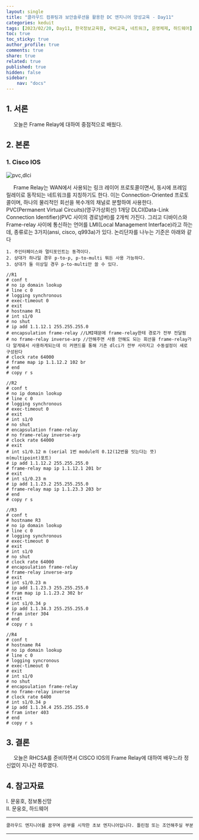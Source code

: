 ```yaml
---
layout: single
title: "클라우드 컴퓨팅과 보안솔루션을 활용한 DC 엔지니어 양성교육 - Day11"
categories: keduit
tags: [2023/02/20, Day11, 한국정보교육원, 국비교육, 네트워크, 운영체제, 하드웨어]
toc: true
toc_sticky: true
author_profile: true
comments: true
share: true
related: true
published: true
hidden: false
sidebar: 
    nav: "docs"
---
```


## 1. 서론  

&nbsp;&nbsp;&nbsp;&nbsp; 오늘은 Frame Relay에 대하여 중점적으로 배웠다.

## 2. 본론  

### 1. Cisco IOS  

![pvc,dlci](https://user-images.githubusercontent.com/124491456/220230054-57d415a9-651e-4882-b864-0c9e3fadc01a.png)

&nbsp;&nbsp;&nbsp;&nbsp; Frame Relay는 WAN에서 사용되는 링크 레이어 프로토콜이면서, 동시에 프레임 릴레이로 동작되는 네트워크를 지칭하기도 한다. 이는 Connection-Oriented 프로토콜이며, 하나의 물리적인 회선을 복수개의 채널로 분할하여 사용한다. PVC(Permanent Virtual Circuits)(영구가상회선) 1개당 DLCI(Data-Link Connection Identifier)(PVC 사이의 경로넘버)를 2개씩 가진다. 그리고 디바이스와 Frame-relay 사이에 통신하는 언어를 LMI(Local Management Interface)라고 하는데, 종류로는 3가지(ansi, cisco, q993a)가 있다. 논리단자를 나누는 기준은 아래와 같다

```
1. 주인터페이스와 멀티포인트는 동격이다.
2. 상대가 하나일 경우 p-to-p, p-to-multi 뭐든 사용 가능하다.
3. 상대가 둘 이상일 경우 p-to-multi만 쓸 수 있다.
```

```
//R1
# conf t
# no ip domain lookup
# line c 0
# logging synchronous
# exec-timeout 0
# exit
# hostname R1
# int s1/0
# no shut
# ip add 1.1.12.1 255.255.255.0
# encapsulation frame-relay //LMI때문에 frame-relay한테 경로가 전부 전달됨
# no frame-relay inverse-arp //안해주면 사용 안해도 되는 회선을 frame-relay가 다 알게돼서 사용하게되는데 이 커맨드를 통해 기존 dlci가 전부 사라지고 수동설정이 새로 구성된다
# clock rate 64000
# frame map ip 1.1.12.2 102 br 
# end
# copy r s
```

```
//R2
# conf t
# no ip domain lookup
# line c 0
# logging synchronous
# exec-timeout 0
# exit
# int s1/0
# no shut
# encapsulation frame-relay
# no frame-relay inverse-arp
# clock rate 64000
# exit
# int s1/0.12 m (serial 1번 module의 0.12(12번을 잇는다는 뜻) m(multipoint)포트)
# ip add 1.1.12.2 255.255.255.0
# frame-relay map ip 1.1.12.1 201 br
# exit
# int s1/0.23 m
# ip add 1.1.23.2 255.255.255.0
# frame-relay map ip 1.1.23.3 203 br
# end
# copy r s
```

```
//R3
# conf t
# hostname R3
# no ip domain lookup
# line c 0
# logging synchronous
# exec-timeout 0
# exit
# int s1/0
# no shut
# clock rate 64000
# encapsulation frame-relay
# frame-relay inverse-arp 
# exit
# int s1/0.23 m
# ip add 1.1.23.3 255.255.255.0
# fram map ip 1.1.23.2 302 br
# exit
# int s1/0.34 p
# ip add 1.1.34.3 255.255.255.0
# fram inter 304
# end
# copy r s
```

```
//R4
# conf t
# hostname R4
# no ip domain lookup
# line c 0
# logging syncronous
# exec-timeout 0
# exit
# int s1/0
# no shut
# encapsulation frame-relay
# no frame-relay inverse
# clock rate 6400
# int s1/0.34 p
# ip add 1.1.34.4 255.255.255.0
# fram inter 403
# end
# copy r s
```

## 3. 결론  

&nbsp;&nbsp;&nbsp;&nbsp; 오늘은 RHCSA를 준비하면서 CISCO IOS의 Frame Relay에 대하여 배우느라 정신없이 지나간 하루였다.

## 4. 참고자료  

Ⅰ. 문웅호, 정보통신망   
Ⅱ. 문웅호, 하드웨어

---

```bash
클라우드 엔지니어를 꿈꾸며 공부를 시작한 초보 엔지니어입니다. 틀린점 또는 조언해주실 부분이 있으시면 친절하게 댓글 부탁드립니다. 방문해 주셔서 감사합니다 :)
```

---
